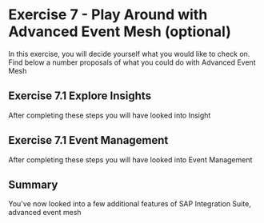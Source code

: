 # Exercise 7 - Play Around with Advanced Event Mesh (optional)

In this exercise, you will decide yourself what you would like to check on. Find below a number proposals of what you could do with Advanced Event Mesh

## Exercise 7.1 Explore Insights

After completing these steps you will have looked into Insight

## Exercise 7.1 Event Management

After completing these steps you will have looked into Event Management

## Summary

You've now looked into a few additional features of SAP Integration Suite, advanced event mesh




